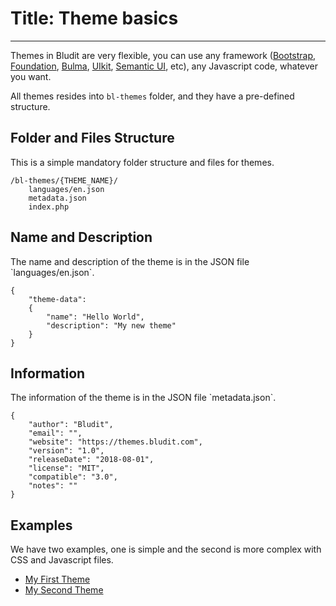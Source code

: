 # Title: Theme basics
<!-- Position: 1 -->
---
Themes in Bludit are very flexible, you can use any framework ([Bootstrap](http://getbootstrap.com/), [Foundation](https://foundation.zurb.com/), [Bulma](https://bulma.io), [UIkit](https://getuikit.com/), [Semantic UI](https://semantic-ui.com), etc), any Javascript code, whatever you want.

All themes resides into `bl-themes` folder, and they have a pre-defined structure.

<h2 id="structure">Folder and Files Structure</h2>
This is a simple mandatory folder structure and files for themes.

```
/bl-themes/{THEME_NAME}/
	languages/en.json
	metadata.json
	index.php
```

<h2 id="name-description">Name and Description</h2>
The name and description of the theme is in the JSON file `languages/en.json`.

```
{
	"theme-data":
	{
		"name": "Hello World",
		"description": "My new theme"
	}
}
```

<h2 id="information">Information</h2>
The information of the theme is in the JSON file `metadata.json`.

```
{
	"author": "Bludit",
	"email": "",
	"website": "https://themes.bludit.com",
	"version": "1.0",
	"releaseDate": "2018-08-01",
	"license": "MIT",
	"compatible": "3.0",
	"notes": ""
}
```

<h2 id="examples">Examples</h2>
We have two examples, one is simple and the second is more complex with CSS and Javascript files.

- [My First Theme](https://docs.bludit.com/en/themes/example-my-first-theme)
- [My Second Theme](https://docs.bludit.com/en/themes/example-my-second-theme)
